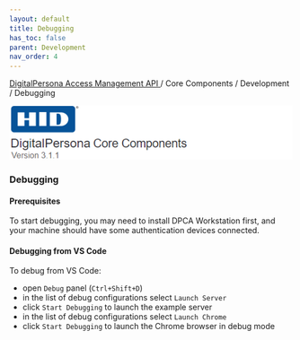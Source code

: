 ```yaml
---
layout: default
title: Debugging
has_toc: false
parent: Development
nav_order: 4
---
```


[DigitalPersona Access Management API ](https://lenhodgeman.github.io/digitalpersona-access-management-api/)/ Core Components / Development / Debugging  

![](../../docs/assets/HID-DPAM-Core.png)
### Debugging

#### Prerequisites

To start debugging, you may need to install DPCA Workstation first, and your machine should
have some authentication devices connected.

#### Debugging from VS Code

To debug from VS Code:

* open `Debug` panel (`Ctrl+Shift+D`)
* in the list of debug configurations select `Launch Server`
* click `Start Debugging` to launch the example server
* in the list of debug configurations select `Launch Chrome`
* click `Start Debugging` to launch the Chrome browser in debug mode
